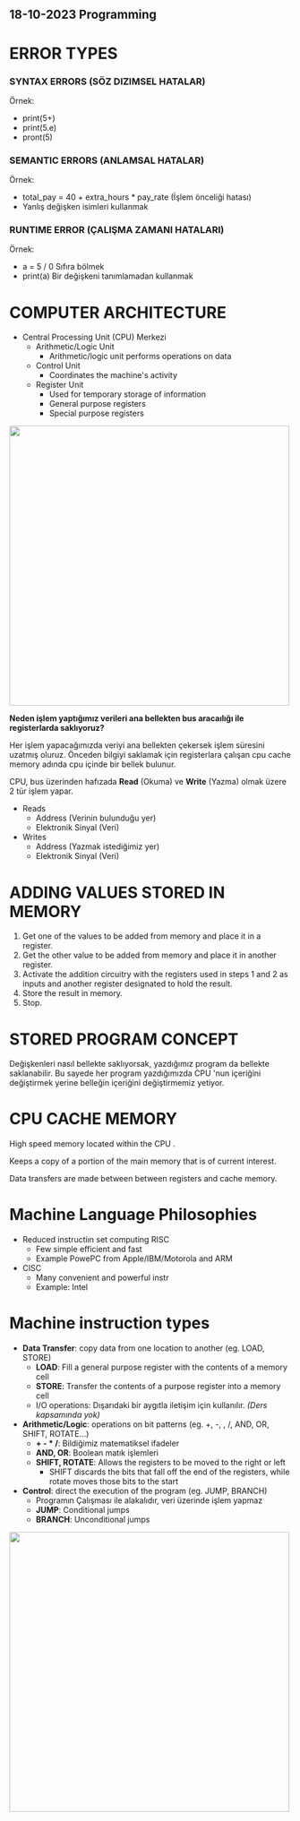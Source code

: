 
18-10-2023 Programming 
----------

# ERROR TYPES


### SYNTAX ERRORS (SÖZ DIZIMSEL HATALAR)

Örnek:
 * print(5+)
 * print(5.e)
 * pront(5)


### SEMANTIC ERRORS (ANLAMSAL HATALAR)

Örnek:
 * total_pay = 40 + extra_hours * pay_rate (İşlem önceliği hatası)
 * Yanlış değişken isimleri kullanmak


### RUNTIME ERROR (ÇALIŞMA ZAMANI HATALARI)

Örnek:
 * a = 5 / 0 Sıfıra bölmek
 * print(a) Bir değişkeni tanımlamadan kullanmak






# COMPUTER ARCHITECTURE

 * Central Processing Unit (CPU) Merkezi
   * Arithmetic/Logic Unit
     * Arithmetic/logic unit performs operations on data
   * Control Unit
     * Coordinates the machine's activity
   * Register Unit
     * Used for temporary storage of information
     * General purpose registers
     * Special purpose registers

<img src="https://files.catbox.moe/3ypolc.png" width="500px">

**Neden işlem yaptığımız verileri ana bellekten bus aracaılığı ile registerlarda
saklıyoruz?**

Her işlem yapacağımızda veriyi ana bellekten çekersek işlem süresini uzatmış
oluruz. Önceden bilgiyi saklamak için registerlara çalışan cpu cache memory
adında cpu içinde bir bellek bulunur.



CPU, bus üzerinden hafızada **Read** (Okuma) ve **Write** (Yazma) olmak üzere 2 tür
işlem yapar.
 * Reads
   * Address (Verinin bulunduğu yer)
   * Elektronik Sinyal (Veri)
 * Writes
   * Address (Yazmak istediğimiz yer)
   * Elektronik Sinyal (Veri)






# ADDING VALUES STORED IN MEMORY

 1. Get one of the values to be added from memory and place it in a register.
 2. Get the other value to be added from memory and place it in another
    register.
 3. Activate the addition circuitry with the registers used in steps 1 and 2 as
    inputs and another register designated to hold the result.
 4. Store the result in memory.
 5. Stop.


# STORED PROGRAM CONCEPT

Değişkenleri nasıl bellekte saklıyorsak, yazdığımız program da bellekte
saklanabilir. Bu sayede her program yazdığımızda CPU 'nun içeriğini değiştirmek
yerine belleğin içeriğini değiştirmemiz yetiyor.




# CPU CACHE MEMORY

High speed memory located within the CPU .

Keeps a copy of a portion of the main memory that is of current interest.

Data transfers are made between between registers and cache memory.


# Machine Language Philosophies

- Reduced instructiın set computing RISC
  - Few simple efficient and fast
  - Example PowePC from Apple/IBM/Motorola and ARM
- CISC
  - Many convenient and powerful instr
  - Example: Intel

# Machine instruction types
- **Data Transfer**: copy data from one location to another (eg. LOAD, STORE)
  - **LOAD**: Fill a general purpose register with the contents of a memory cell
  - **STORE**: Transfer the contents of a purpose register into a memory cell
  - I/O operations: Dışarıdaki bir aygıtla iletişim için kullanılır. *(Ders kapsamında yok)*
- **Arithmetic/Logic**: operations on bit patterns (eg. +, -, , /, AND, OR, SHIFT, ROTATE...)
  - **+ - * /**: Bildiğimiz matematiksel ifadeler
  - **AND, OR**: Boolean matık işlemleri
  - **SHIFT, ROTATE**: Allows the registers to be moved to the right or left
    - SHIFT discards the bits that fall off the end of the registers, while rotate moves those bits to the start 
- **Control**: direct the execution of the program (eg. JUMP, BRANCH)
	- Programın Çalışması ile alakalıdır, veri üzerinde işlem yapmaz
	- **JUMP**: Conditional jumps
	- **BRANCH**: Unconditional jumps

<img src="https://files.catbox.moe/umd5q7.png" width="500px">